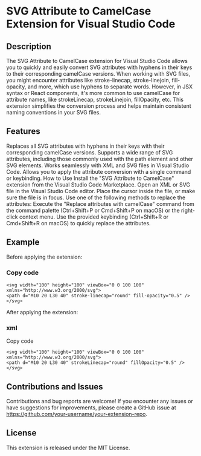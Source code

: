 # SVG Attribute to CamelCase Extension for Visual Studio Code

## Description

The SVG Attribute to CamelCase extension for Visual Studio Code allows you to quickly and easily convert SVG attributes with hyphens in their keys to their corresponding camelCase versions. When working with SVG files, you might encounter attributes like stroke-linecap, stroke-linejoin, fill-opacity, and more, which use hyphens to separate words. However, in JSX syntax or React components, it's more common to use camelCase for attribute names, like strokeLinecap, strokeLinejoin, fillOpacity, etc. This extension simplifies the conversion process and helps maintain consistent naming conventions in your SVG files.

## Features

Replaces all SVG attributes with hyphens in their keys with their corresponding camelCase versions.
Supports a wide range of SVG attributes, including those commonly used with the path element and other SVG elements.
Works seamlessly with XML and SVG files in Visual Studio Code.
Allows you to apply the attribute conversion with a single command or keybinding.
How to Use
Install the "SVG Attribute to CamelCase" extension from the Visual Studio Code Marketplace.
Open an XML or SVG file in the Visual Studio Code editor.
Place the cursor inside the file, or make sure the file is in focus.
Use one of the following methods to replace the attributes:
Execute the "Replace attributes with camelCase" command from the command palette (Ctrl+Shift+P or Cmd+Shift+P on macOS) or the right-click context menu.
Use the provided keybinding (Ctrl+Shift+R or Cmd+Shift+R on macOS) to quickly replace the attributes.

## Example

Before applying the extension:

### Copy code

```
<svg width="100" height="100" viewBox="0 0 100 100" xmlns="http://www.w3.org/2000/svg">
<path d="M10 20 L30 40" stroke-linecap="round" fill-opacity="0.5" />
</svg>
```

After applying the extension:

### xml

Copy code

```
<svg width="100" height="100" viewBox="0 0 100 100" xmlns="http://www.w3.org/2000/svg">
<path d="M10 20 L30 40" strokeLinecap="round" fillOpacity="0.5" />
</svg>
```

## Contributions and Issues

Contributions and bug reports are welcome! If you encounter any issues or have suggestions for improvements, please create a GitHub issue at https://github.com/your-username/your-extension-repo.

## License

This extension is released under the MIT License.
